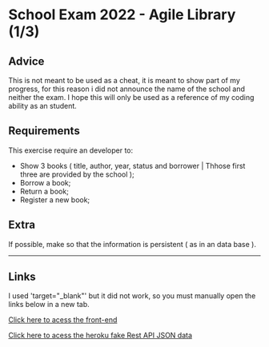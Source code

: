 # School Exam 2022 - Agile Library (1/3)

## Advice
This is not meant to be used as a cheat, it is meant to show part of my progress, for this reason i did not announce the name of the school and neither the exam. I hope this will only be used as a reference of my coding ability as an student.

## Requirements 
This exercise require an developer to: 
* Show 3 books ( title, author, year, status and borrower | Thhose first three are provided by the school );
* Borrow a book;
* Return a book;
* Register a new book;

## Extra
If possible, make so that the information is persistent ( as in an data base ).

<hr>

## Links

I used 'target="_blank"' but it did not work, so you must manually open the links below in a new tab.

<a href="https://marcosroos.github.io/school-exam-2022-agile-library/" target="_blank" >Click here to acess the front-end</a>

<a href="https://biblioteca-agil.herokuapp.com/" target="_blank" >Click here to acess the heroku fake Rest API JSON data</a>
